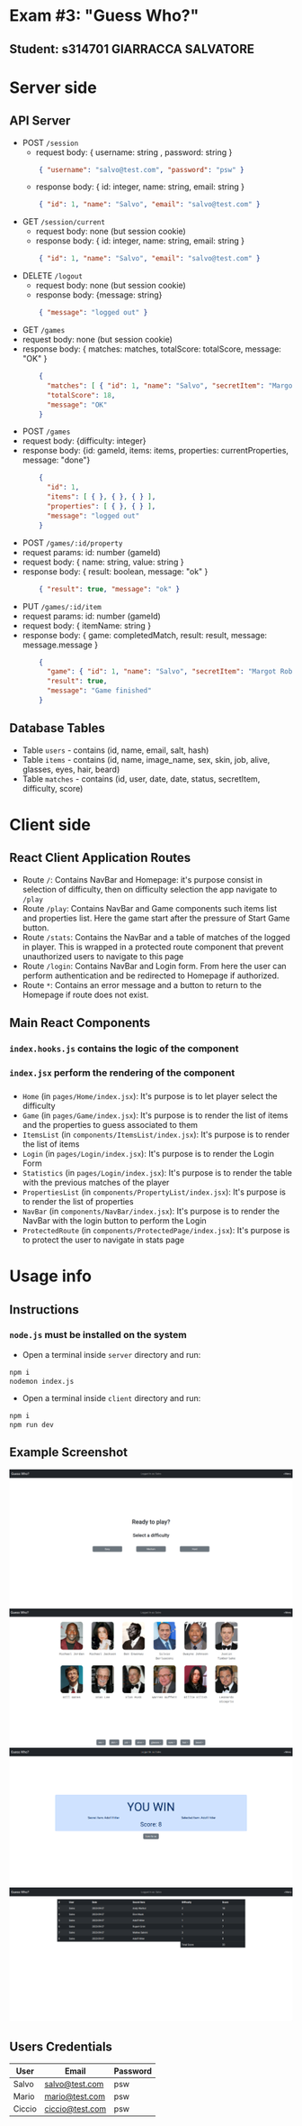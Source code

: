 # Exam #3: "Guess Who?"

## Student: s314701 GIARRACCA SALVATORE

# Server side

## API Server

- POST `/session`
  - request body: { username: string , password: string }
  ```json
      { "username": "salvo@test.com", "password": "psw" }
  ```
  - response body: { id: integer, name: string, email: string }
  ```json
      { "id": 1, "name": "Salvo", "email": "salvo@test.com" }
  ```
- GET `/session/current`
  - request body: none (but session cookie)
  - response body: { id: integer, name: string, email: string }
  ```json
      { "id": 1, "name": "Salvo", "email": "salvo@test.com" }
  ```
- DELETE `/logout`
  - request body: none (but session cookie)
  - response body: {message: string}
  ```json
      { "message": "logged out" }
  ```
- GET `/games`
- request body: none (but session cookie)
- response body: { matches: matches, totalScore: totalScore, message: "OK" }
  ```json
      { 
        "matches": [ { "id": 1, "name": "Salvo", "secretItem": "Margot Robbie", "status": "Complete", "difficulty": 2, "score": "18" } ],
        "totalScore": 18,
        "message": "OK" 
      }
  ```
- POST `/games`
- request body: {difficulty: integer}
- response body: {id: gameId, items: items, properties: currentProperties, message: "done"}
  ```json
      {
        "id": 1,
        "items": [ { }, { }, { } ], 
        "properties": [ { }, { } ], 
        "message": "logged out" 
      }
  ```
- POST `/games/:id/property`
- request params: id: number (gameId)
- request body: { name: string, value: string }
- response body: { result: boolean, message: "ok" }
  ```json
      { "result": true, "message": "ok" }
  ```
- PUT `/games/:id/item`
- request params: id: number (gameId)
- request body: { itemName: string }
- response body: { game: completedMatch, result: result, message: message.message }
  ```json
      {
        "game": { "id": 1, "name": "Salvo", "secretItem": "Margot Robbie", "status": "Complete", "difficulty": 2, "score": "18" }, 
        "result": true, 
        "message": "Game finished" 
      }
  ```

## Database Tables

- Table `users` - contains (id, name, email, salt, hash)
- Table `items` - contains (id, name, image_name, sex, skin, job, alive, glasses, eyes, hair, beard)
- Table `matches` - contains (id, user, date, date, status, secretItem, difficulty, score)

# Client side


## React Client Application Routes

- Route `/`: Contains NavBar and Homepage: it's purpose consist in selection of difficulty, then on difficulty selection the app navigate to `/play`
- Route `/play`: Contains NavBar and Game components such items list and properties list. Here the game start after the pressure of Start Game button.
- Route `/stats`: Contains the NavBar and a table of matches of the logged in player. This is wrapped in a protected route component that prevent unauthorized users to navigate to this page
- Route `/login`: Contains NavBar and Login form. From here the user can perform authentication and be redirected to Homepage if authorized.
- Route `*`: Contains an error message and a button to return to the Homepage if route does not exist.


## Main React Components
### `index.hooks.js` contains the logic of the component
### `index.jsx` perform the rendering of the component
###

- `Home` (in `pages/Home/index.jsx`): It's purpose is to let player select the difficulty
- `Game` (in `pages/Game/index.jsx`): It's purpose is to render the list of items and the properties to guess associated to them
- `ItemsList` (in `components/ItemsList/index.jsx`): It's purpose is to render the list of items 
- `Login` (in `pages/Login/index.jsx`): It's purpose is to render the Login Form
- `Statistics` (in `pages/Login/index.jsx`): It's purpose is to render the table with the previous matches of the player
- `PropertiesList` (in `components/PropertyList/index.jsx`): It's purpose is to render the list of properties
- `NavBar` (in `components/NavBar/index.jsx`): It's purpose is to render the NavBar with the login button to perform the Login
- `ProtectedRoute` (in `components/ProtectedPage/index.jsx`): It's purpose is to protect the user to navigate in stats page


# Usage info

## Instructions
### `node.js` must be installed on the system

















- Open a terminal inside `server` directory and run:
```
npm i
nodemon index.js 
```
- Open a terminal inside `client` directory and run:
```
npm i
npm run dev 
```

## Example Screenshot

![HomePage](./img/img1.png)
![Game](./img/img2.png)
![Result](./img/img3.png)
![Statistics](./img/img4.png)

## Users Credentials

| User   | Email           | Password |
|--------|-----------------|----------|
| Salvo  | salvo@test.com  | psw      |
| Mario  | mario@test.com  | psw      |
| Ciccio | ciccio@test.com | psw      |



